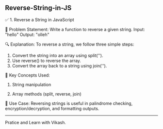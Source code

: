 ## Reverse-String-in-JS

✅ 1. Reverse a String in JavaScript

🧠 Problem Statement:
Write a function to reverse a given string.
Input: "hello"
Output: "olleh"

🔍 Explanation:
To reverse a string, we follow three simple steps:
1. Convert the string into an array using split('').
2. Use reverse() to reverse the array.
3. Convert the array back to a string using join('').

📌 Key Concepts Used:
1. String manipulation

2. Array methods (split, reverse, join)

💬 Use Case:
Reversing strings is useful in palindrome checking, encryption/decryption, and formatting outputs.

----------------------------------------------------------------------------------------------------------
Pratice and Learn with Vikash.
